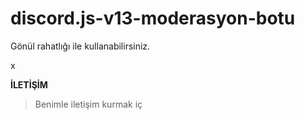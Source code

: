# discord.js-v13-moderasyon-botu
 Gönül rahatlığı ile kullanabilirsiniz.




x


**İLETİŞİM**
> Benimle iletişim kurmak iç<br>

